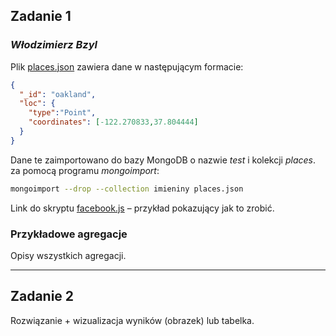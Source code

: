 ## Zadanie 1

### *Włodzimierz Bzyl*

Plik [places.json](/data/wbzyl/places.json) zawiera dane
w następującym formacie:

```json
{
  "_id": "oakland",
  "loc": {
    "type":"Point",
    "coordinates": [-122.270833,37.804444]
  }
}
```

Dane te zaimportowano do bazy MongoDB o nazwie *test* i kolekcji *places*.
za pomocą programu *mongoimport*:

```sh
mongoimport --drop --collection imieniny places.json
```

Link do skryptu [facebook.js](/scripts/wbzyl/facebook.js) – przykład
pokazujący jak to zrobić.


### Przykładowe agregacje

Opisy wszystkich agregacji.

----

## Zadanie 2

Rozwiązanie + wizualizacja wyników (obrazek) lub tabelka.
